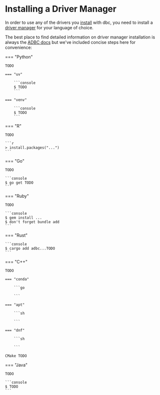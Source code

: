 # Installing a Driver Manager

In order to use any of the drivers you [install](./installing.md) with dbc, you need to install a [driver manager](../concepts/driver_manager.md) for your language of choice.

The best place to find detailed information on driver manager installation is always the [ADBC docs](https://arrow.apache.org/adbc/) but we've included concise steps here for convenience:

=== "Python"

    TODO

    === "uv"

        ```console
        $ TODO
        ```

    === "venv"

        ```console
        $ TODO
        ```

=== "R"

    TODO

    ```r
    > install.packages("...")
    ```

=== "Go"

    TODO

    ```console
    $ go get TODO
    ```

=== "Ruby"

    TODO

    ```console
    $ gem install ...
    $ don't forget bundle add
    ```

=== "Rust"

    ```console
    $ cargo add adbc...TODO
    ```

=== "C++"

    TODO

    === "conda"

        ```go

        ```

    === "apt"

        ```sh

        ```

    === "dnf"

        ```sh

        ```

    CMake TODO

=== "Java"

    TODO

    ```console
    $ TODO
    ```
